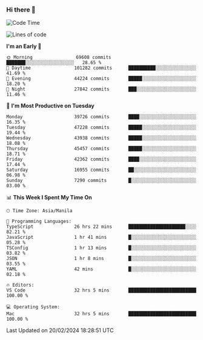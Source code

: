 ### Hi there 👋

<!--START_SECTION:waka-->
![Code Time](http://img.shields.io/badge/Code%20Time-4%2C906%20hrs%2041%20mins-blue)

![Lines of code](https://img.shields.io/badge/From%20Hello%20World%20I%27ve%20Written-109.4%20million%20lines%20of%20code-blue)

**I'm an Early 🐤** 

```text
🌞 Morning                69608 commits       ███████░░░░░░░░░░░░░░░░░░   28.65 % 
🌆 Daytime                101282 commits      ██████████░░░░░░░░░░░░░░░   41.69 % 
🌃 Evening                44224 commits       █████░░░░░░░░░░░░░░░░░░░░   18.20 % 
🌙 Night                  27842 commits       ███░░░░░░░░░░░░░░░░░░░░░░   11.46 % 
```
📅 **I'm Most Productive on Tuesday** 

```text
Monday                   39726 commits       ████░░░░░░░░░░░░░░░░░░░░░   16.35 % 
Tuesday                  47228 commits       █████░░░░░░░░░░░░░░░░░░░░   19.44 % 
Wednesday                43938 commits       █████░░░░░░░░░░░░░░░░░░░░   18.08 % 
Thursday                 45457 commits       █████░░░░░░░░░░░░░░░░░░░░   18.71 % 
Friday                   42362 commits       ████░░░░░░░░░░░░░░░░░░░░░   17.44 % 
Saturday                 16955 commits       ██░░░░░░░░░░░░░░░░░░░░░░░   06.98 % 
Sunday                   7290 commits        █░░░░░░░░░░░░░░░░░░░░░░░░   03.00 % 
```


📊 **This Week I Spent My Time On** 

```text
🕑︎ Time Zone: Asia/Manila

💬 Programming Languages: 
TypeScript               26 hrs 22 mins      █████████████████████░░░░   82.21 % 
JavaScript               1 hr 41 mins        █░░░░░░░░░░░░░░░░░░░░░░░░   05.28 % 
TSConfig                 1 hr 13 mins        █░░░░░░░░░░░░░░░░░░░░░░░░   03.82 % 
JSON                     1 hr 8 mins         █░░░░░░░░░░░░░░░░░░░░░░░░   03.55 % 
YAML                     42 mins             █░░░░░░░░░░░░░░░░░░░░░░░░   02.18 % 

🔥 Editors: 
VS Code                  32 hrs 5 mins       █████████████████████████   100.00 % 

💻 Operating System: 
Mac                      32 hrs 5 mins       █████████████████████████   100.00 % 
```


 Last Updated on 20/02/2024 18:28:51 UTC
<!--END_SECTION:waka-->


<!--
**rad182/rad182** is a ✨ _special_ ✨ repository because its `README.md` (this file) appears on your GitHub profile.

Here are some ideas to get you started:

- 🔭 I’m currently working on ...
- 🌱 I’m currently learning ...
- 👯 I’m looking to collaborate on ...
- 🤔 I’m looking for help with ...
- 💬 Ask me about ...
- 📫 How to reach me: ...
- 😄 Pronouns: ...
- ⚡ Fun fact: ...
-->
